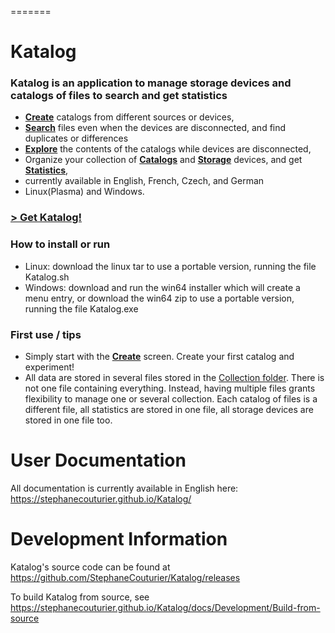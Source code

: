 =======

# Katalog

### Katalog is an application to manage storage devices and catalogs of files to search and get statistics

- [**Create**](https://stephanecouturier.github.io/Katalog/docs/Features/Create) catalogs from different sources or devices,
- [**Search**](https://stephanecouturier.github.io/Katalog/docs/Features/Search) files even when the devices are disconnected, and find duplicates or differences
- [**Explore**](https://stephanecouturier.github.io/Katalog/docs/Features/Explore) the contents of the catalogs while devices are disconnected,
- Organize your collection of [**Catalogs**](https://stephanecouturier.github.io/Katalog/docs/Features/DevicesCatalogs) and [**Storage**](https://stephanecouturier.github.io/Katalog/docs/Features/DevicesStorage) devices, and get [**Statistics**](https://stephanecouturier.github.io/Katalog/docs/Features/Statistics),
- currently available in English, French, Czech, and German
- Linux(Plasma) and Windows.

### [\> Get Katalog!](https://sourceforge.net/projects/katalogg)

### How to install or run

- Linux: download the linux tar to use a portable version, running the file Katalog.sh
- Windows: download and run the win64 installer which will create a menu entry, or download the win64 zip to use a portable version, running the file Katalog.exe

### First use / tips

- Simply start with the [**Create**](https://stephanecouturier.github.io/Katalog/docs/Features/Create) screen. Create your first catalog and experiment!
- All data are stored in several files stored in the [Collection folder](https://stephanecouturier.github.io/Katalog/docs/Features/Settings#collection). There is not one file containing everything. Instead, having multiple files grants flexibility to manage one or several collection. Each catalog of files is a different file, all statistics are stored in one file, all storage devices are stored in one file too.

# User Documentation

All documentation is currently available in English here: https://stephanecouturier.github.io/Katalog/

# Development Information

Katalog's source code can be found at https://github.com/StephaneCouturier/Katalog/releases

To build Katalog from source, see https://stephanecouturier.github.io/Katalog/docs/Development/Build-from-source
